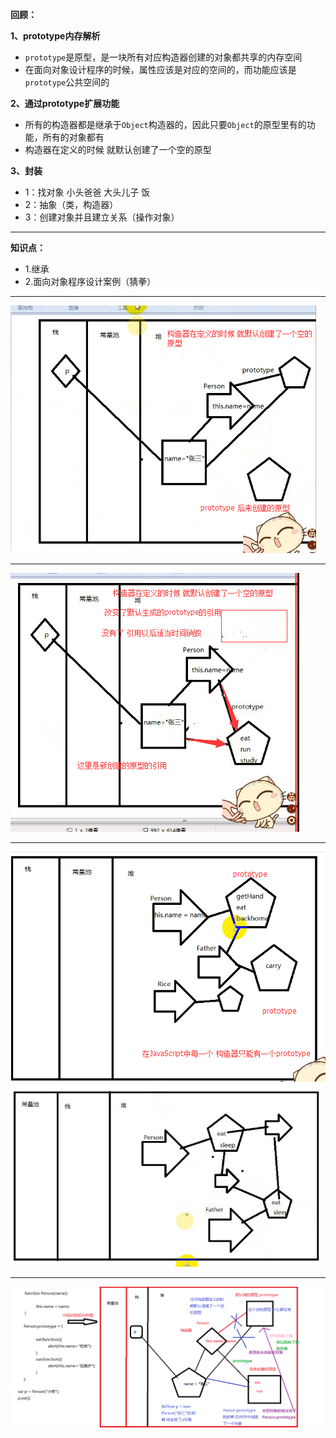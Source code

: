 **回顾：**

**1、prototype内存解析**

- `prototype`是原型，是一块所有对应构造器创建的对象都共享的内存空间
- 在面向对象设计程序的时候，属性应该是对应的空间的，而功能应该是`prototype`公共空间的

**2、通过prototype扩展功能**

- 所有的构造器都是继承于`Object`构造器的，因此只要`Object`的原型里有的功能，所有的对象都有
- 构造器在定义的时候 就默认创建了一个空的原型

**3、封装**

- 1：找对象  小头爸爸  大头儿子  饭
- 2：抽象（类，构造器）
- 3：创建对象并且建立关系（操作对象）

---

**知识点：**

- 1.继承
- 2.面向对象程序设计案例（猜拳）



---

![](../images/DOM10.png)

---

![](../images/DOM11.png)

---

![](../images/DOM13.png)
![](../images/DOM14.png)

---

![](../images/DOM12.png)